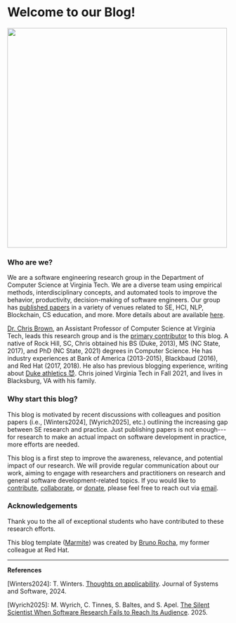# Welcome to our Blog!

<img src="https://code-world-no-blanket.github.io/files/img/codeworld-Logo-Color.png" width="500">

### Who are we?

We are a software engineering research group in the Department of Computer Science at Virginia Tech. We are a diverse team using empirical methods, interdisciplinary concepts, and automated tools to improve the behavior, productivity, decision-making of software engineers. Our group has [published papers](https://code-world-no-blanket.github.io/publications.html) in a variety of venues related to SE, HCI, NLP, Blockchain, CS education, and more. More details about are available [here](https://code-world-no-blanket.github.io).

[Dr. Chris Brown](https://chbrown13.github.io), an Assistant Professor of Computer Science at Virginia Tech, leads this research group and is the [primary contributor](author-dcbrown.html) to this blog. A native of Rock Hill, SC, Chris obtained his BS (Duke, 2013), MS (NC State, 2017), and PhD (NC State, 2021) degrees in Computer Science. He has industry experiences at Bank of America (2013-2015), Blackbaud (2016), and Red Hat (2017, 2018). He also has previous blogging experience, writing about [Duke athletics :smiling_imp:](https://balldurham.com/author/cbrown14/). Chris joined Virginia Tech in Fall 2021, and lives in Blacksburg, VA with his family. 

### Why start this blog?

This blog is motivated by recent discussions with colleagues and position papers (i.e., [Winters2024], [Wyrich2025], etc.) outlining the increasing gap between SE research and practice. Just publishing papers is not enough---for research to make an actual impact on software development in practice, more efforts are needed. 

This blog is a first step to improve the awareness, relevance, and potential impact of our research. We will provide regular communication about our work, aiming to engage with researchers and practitioners on research and general software development-related topics. If you would like to [contribute](https://github.com/code-world-no-blanket/blog), [collaborate](https://code-world-no-blanket.github.io/research.html), or [donate](https://github.com/sponsors/code-world-no-blanket), please feel free to reach out via <a href="mailto:code_world@vt.edu">email</a>. 

### Acknowledgements

Thank you to the all of exceptional students who have contributed to these research efforts.

This blog template ([Marmite](https://rochacbruno.github.io/marmite/)) was created by [Bruno Rocha](https://bruno.rocha.social/), my former colleague at Red Hat.

---
**References**
>>>
[Winters2024]: T. Winters. [Thoughts on applicability](http://alumni.cs.ucr.edu/~titus/applicability.pdf). Journal of Systems and Software, 2024.

[Wyrich2025]: M. Wyrich, C. Tinnes, S. Baltes, and S. Apel. [The Silent Scientist When Software Research Fails to Reach Its Audience](https://arxiv.org/pdf/2505.09541). 2025.
>>>
